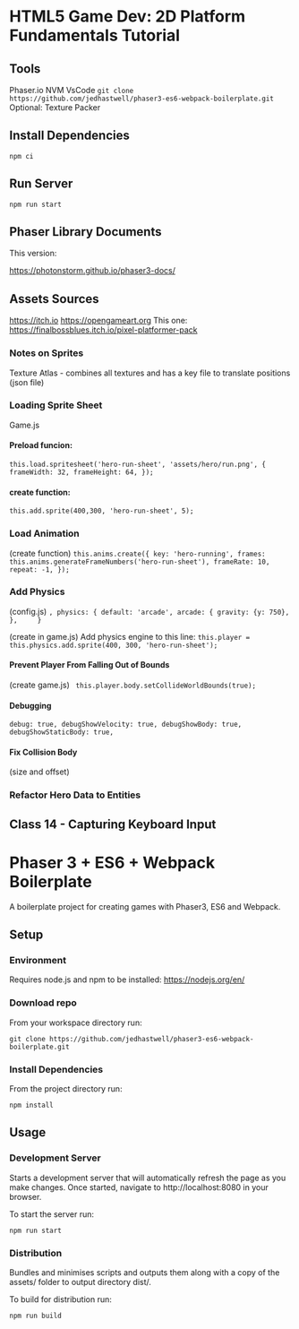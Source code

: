 # HTML5 Game Dev: 2D Platform Fundamentals Tutorial

## Tools
Phaser.io
NVM
VsCode
`git clone https://github.com/jedhastwell/phaser3-es6-webpack-boilerplate.git`
Optional: Texture Packer


## Install Dependencies
`npm ci`

## Run Server
`npm run start`

## Phaser Library Documents
This version:

https://photonstorm.github.io/phaser3-docs/

## Assets Sources
https://itch.io
https://opengameart.org
This one:
https://finalbossblues.itch.io/pixel-platformer-pack

### Notes on Sprites
Texture Atlas - combines all textures and has a key file to translate positions
(json file)

### Loading Sprite Sheet
Game.js
#### Preload funcion:
`this.load.spritesheet('hero-run-sheet', 'assets/hero/run.png', { frameWidth: 32, frameHeight: 64, });`

#### create function:
`this.add.sprite(400,300, 'hero-run-sheet', 5);`

### Load Animation
(create function)
`this.anims.create({ key: 'hero-running', frames: this.anims.generateFrameNumbers('hero-run-sheet'), frameRate: 10, repeat: -1, });`

### Add Physics
(config.js)
`,
  physics: {
    default: 'arcade',
    arcade: {
      gravity: {y: 750},
    },    
  }`

(create in game.js)
Add physics engine to this line:
`this.player = this.physics.add.sprite(400, 300, 'hero-run-sheet');`

#### Prevent Player From Falling Out of Bounds
(create game.js)
` this.player.body.setCollideWorldBounds(true);`

#### Debugging
`debug: true,
      debugShowVelocity: true,
      debugShowBody: true,
      debugShowStaticBody: true,`

#### Fix Collision Body
(size and offset)

### Refactor Hero Data to Entities

## Class 14 - Capturing Keyboard Input

### 












# Phaser 3 + ES6 + Webpack Boilerplate
A boilerplate project for creating games with Phaser3, ES6 and Webpack.

## Setup

### Environment
Requires node.js and npm to be installed: https://nodejs.org/en/

### Download repo
From your workspace directory run:

`git clone https://github.com/jedhastwell/phaser3-es6-webpack-boilerplate.git`

### Install Dependencies
From the project directory run:

`npm install`

## Usage

### Development Server
Starts a development server that will automatically refresh the page as you make changes. Once started, navigate to http://localhost:8080 in your browser.

To start the server run:

`npm run start`

### Distribution
Bundles and minimises scripts and outputs them along with a copy of the assets/ folder to output directory dist/.

To build for distribution run:

`npm run build`